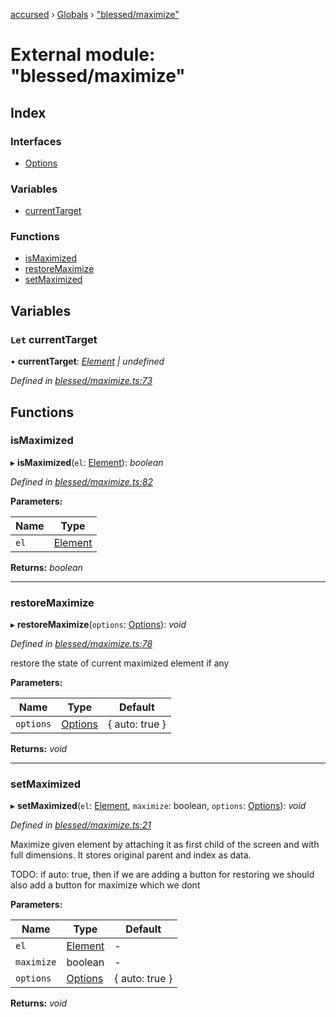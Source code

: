 [accursed](../README.md) › [Globals](../globals.md) › ["blessed/maximize"](_blessed_maximize_.md)

# External module: "blessed/maximize"

## Index

### Interfaces

* [Options](../interfaces/_blessed_maximize_.options.md)

### Variables

* [currentTarget](_blessed_maximize_.md#let-currenttarget)

### Functions

* [isMaximized](_blessed_maximize_.md#ismaximized)
* [restoreMaximize](_blessed_maximize_.md#restoremaximize)
* [setMaximized](_blessed_maximize_.md#setmaximized)

## Variables

### `Let` currentTarget

• **currentTarget**: *[Element](../interfaces/_jsx_types_.__global.jsx.element.md) | undefined*

*Defined in [blessed/maximize.ts:73](https://github.com/cancerberoSgx/accursed/blob/468bf3c/src/blessed/maximize.ts#L73)*

## Functions

###  isMaximized

▸ **isMaximized**(`el`: [Element](../interfaces/_jsx_types_.__global.jsx.element.md)): *boolean*

*Defined in [blessed/maximize.ts:82](https://github.com/cancerberoSgx/accursed/blob/468bf3c/src/blessed/maximize.ts#L82)*

**Parameters:**

Name | Type |
------ | ------ |
`el` | [Element](../interfaces/_jsx_types_.__global.jsx.element.md) |

**Returns:** *boolean*

___

###  restoreMaximize

▸ **restoreMaximize**(`options`: [Options](../interfaces/_blessed_maximize_.options.md)): *void*

*Defined in [blessed/maximize.ts:78](https://github.com/cancerberoSgx/accursed/blob/468bf3c/src/blessed/maximize.ts#L78)*

restore the state of current maximized element if any

**Parameters:**

Name | Type | Default |
------ | ------ | ------ |
`options` | [Options](../interfaces/_blessed_maximize_.options.md) |  { auto: true } |

**Returns:** *void*

___

###  setMaximized

▸ **setMaximized**(`el`: [Element](../interfaces/_jsx_types_.__global.jsx.element.md), `maximize`: boolean, `options`: [Options](../interfaces/_blessed_maximize_.options.md)): *void*

*Defined in [blessed/maximize.ts:21](https://github.com/cancerberoSgx/accursed/blob/468bf3c/src/blessed/maximize.ts#L21)*

Maximize given element by attaching it as first child of the screen and with full dimensions. It stores original parent and index as data.

TODO: if auto: true, then if we are adding a button for restoring we should also add a button for maximize which we dont

**Parameters:**

Name | Type | Default |
------ | ------ | ------ |
`el` | [Element](../interfaces/_jsx_types_.__global.jsx.element.md) | - |
`maximize` | boolean | - |
`options` | [Options](../interfaces/_blessed_maximize_.options.md) |  { auto: true } |

**Returns:** *void*
